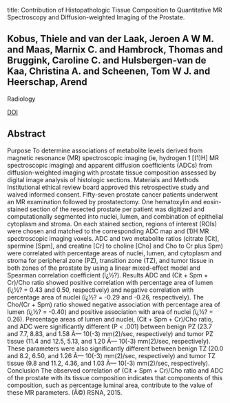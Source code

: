 title: Contribution of Histopathologic Tissue Composition to Quantitative MR Spectroscopy and Diffusion-weighted Imaging of the Prostate.

## Kobus, Thiele and van der Laak, Jeroen A W M. and Maas, Marnix C. and Hambrock, Thomas and Bruggink, Caroline C. and Hulsbergen-van de Kaa, Christina A. and Scheenen, Tom W J. and Heerschap, Arend
Radiology

<a href="https://doi.org/10.1148/radiol.2015142889">DOI</a>

## Abstract
Purpose To determine associations of metabolite levels derived from magnetic resonance (MR) spectroscopic imaging (ie, hydrogen 1 [(1)H] MR spectroscopic imaging) and apparent diffusion coefficients (ADCs) from diffusion-weighted imaging with prostate tissue composition assessed by digital image analysis of histologic sections. Materials and Methods Institutional ethical review board approved this retrospective study and waived informed consent. Fifty-seven prostate cancer patients underwent an MR examination followed by prostatectomy. One hematoxylin and eosin-stained section of the resected prostate per patient was digitized and computationally segmented into nuclei, lumen, and combination of epithelial cytoplasm and stroma. On each stained section, regions of interest (ROIs) were chosen and matched to the corresponding ADC map and (1)H MR spectroscopic imaging voxels. ADC and two metabolite ratios (citrate [Cit], spermine [Spm], and creatine [Cr] to choline [Cho] and Cho to Cr plus Spm) were correlated with percentage areas of nuclei, lumen, and cytoplasm and stroma for peripheral zone (PZ), transition zone (TZ), and tumor tissue in both zones of the prostate by using a linear mixed-effect model and Spearman correlation coefficient (ï¿½?). Results ADC and (Cit + Spm + Cr)/Cho ratio showed positive correlation with percentage area of lumen (ï¿½? = 0.43 and 0.50, respectively) and negative correlation with percentage area of nuclei (ï¿½? = -0.29 and -0.26, respectively). The Cho/(Cr + Spm) ratio showed negative association with percentage area of lumen (ï¿½? = -0.40) and positive association with area of nuclei (ï¿½? = 0.26). Percentage areas of lumen and nuclei, (Cit + Spm + Cr)/Cho ratio, and ADC were significantly different (P < .001) between benign PZ (23.7 and 7.7, 8.83, and 1.58 Ã— 10(-3) mm(2)/sec, respectively) and tumor PZ tissue (11.4 and 12.5, 5.13, and 1.20 Ã— 10(-3) mm(2)/sec, respectively). These parameters were also significantly different between benign TZ (20.0 and 8.2, 6.50, and 1.26 Ã— 10(-3) mm(2)/sec, respectively) and tumor TZ tissue (9.8 and 11.2, 4.36, and 1.03 Ã— 10(-3) mm(2)/sec, respectively). Conclusion The observed correlation of (Cit + Spm + Cr)/Cho ratio and ADC of the prostate with its tissue composition indicates that components of this composition, such as percentage luminal area, contribute to the value of these MR parameters. (Â©) RSNA, 2015.

